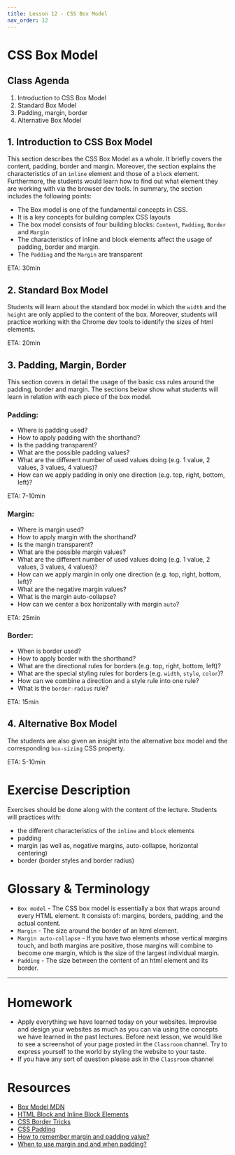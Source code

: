 ```yaml
---
title: Lesson 12 - CSS Box Model
nav_order: 12
---
```


# CSS Box Model

## Class Agenda

1. Introduction to CSS Box Model
2. Standard Box Model
3. Padding, margin, border
4. Alternative Box Model

## 1. Introduction to CSS Box Model

This section describes the CSS Box Model as a whole. It briefly covers the content, padding, border and margin. Moreover, the section explains the characteristics of an `inline` element and those of a `block` element. Furthermore, the students would learn how to find out what element they are working with via the browser dev tools. In summary, the section includes the following points:

- The Box model is one of the fundamental concepts in CSS.
- It is a key concepts for building complex CSS layouts
- The box model consists of four building blocks: `Content`, `Padding`, `Border` and `Margin`
- The characteristics of inline and block elements affect the usage of padding, border and margin.
- The `Padding` and the `Margin` are transparent

ETA: 30min

## 2. Standard Box Model

Students will learn about the standard box model in which the `width` and the `height` are only applied to the content of the box. Moreover, students will practice working with the Chrome dev tools to identify the sizes of html elements.

ETA: 20min

## 3. Padding, Margin, Border

This section covers in detail the usage of the basic css rules around the padding, border and margin. The sections below show what students will learn in relation with each piece of the box model.

### Padding:

- Where is padding used?
- How to apply padding with the shorthand?
- Is the padding transparent?
- What are the possible padding values?
- What are the different number of used values doing (e.g. 1 value, 2 values, 3 values, 4 values)?
- How can we apply padding in only one direction (e.g. top, right, bottom, left)?

ETA: 7-10min

### Margin:

- Where is margin used?
- How to apply margin with the shorthand?
- Is the margin transparent?
- What are the possible margin values?
- What are the different number of used values doing (e.g. 1 value, 2 values, 3 values, 4 values)?
- How can we apply margin in only one direction (e.g. top, right, bottom, left)?
- What are the negative margin values?
- What is the margin auto-collapse?
- How can we center a box horizontally with margin `auto`?

ETA: 25min

### Border:

- When is border used?
- How to apply border with the shorthand?
- What are the directional rules for borders (e.g. top, right, bottom, left)?
- What are the special styling rules for borders (e.g. `width`, `style`, `color`)?
- How can we combine a direction and a style rule into one rule?
- What is the `border-radius` rule?

ETA: 15min

## 4. Alternative Box Model

The students are also given an insight into the alternative box model and the corresponding `box-sizing` CSS property.

ETA: 5-10min

# Exercise Description

Exercises should be done along with the content of the lecture. Students will practices with:

- the different characteristics of the `inline` and `block` elements
- padding
- margin (as well as, negative margins, auto-collapse, horizontal centering)
- border (border styles and border radius)

# Glossary & Terminology

- `Box model` - The CSS box model is essentially a box that wraps around every HTML element. It consists of: margins, borders, padding, and the actual content.
- `Margin` - The size around the border of an html element.
- `Margin auto-collapse` - If you have two elements whose vertical margins touch, and both margins are positive, those margins will combine to become one margin, which is the size of the largest individual margin.
- `Padding` - The size between the content of an html element and its border.

---

# Homework

- Apply everything we have learned today on your websites. Improvise and design your websites as much as you can via using the concepts we have learned in the past lectures. Before next lesson, we would like to see a screenshot of your page posted in the `Classroom` channel. Try to express yourself to the world by styling the website to your taste.
- If you have any sort of question please ask in the `Classroom` channel

# Resources

- [Box Model MDN](https://developer.mozilla.org/en-US/docs/Learn/CSS/Building_blocks/The_box_model)
- [HTML Block and Inline Block Elements](https://www.w3schools.com/html/html_blocks.asp)
- [CSS Border Tricks](https://css-tricks.com/almanac/properties/b/border/)
- [CSS Padding](https://www.w3schools.com/css/css_padding.asp)
- [How to remember margin and padding value?](https://inspirnathan.medium.com/simple-mnemonic-for-margin-or-padding-shorthand-property-values-e73ddcfe1e70#:~:text=%2Dright%3A%202rem%3B-,padding%2Dbottom%3A%202rem%3B,then%20bottom%2C%20and%20then%20left.)
- [When to use margin and and when padding?](https://stackoverflow.com/questions/2189452/when-to-use-margin-vs-padding-in-css)
